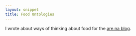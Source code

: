 ```yaml
---
layout: snippet
title: Food Ontologies
---
```


I wrote about ways of thinking about food for the [are.na blog](https://www.are.na/blog/on-food-ontologies).
